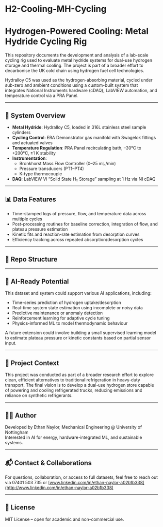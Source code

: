 # H2-Cooling-MH-Cycling
# Hydrogen-Powered Cooling: Metal Hydride Cycling Rig

This repository documents the development and analysis of a lab-scale cycling rig used to evaluate metal hydride systems for dual-use hydrogen storage and thermal cooling. The project is part of a broader effort to decarbonise the UK cold chain using hydrogen fuel cell technologies.

Hydralloy C5 was used as the hydrogen-absorbing material, cycled under sub-zero and ambient conditions using a custom-built system that integrates National Instruments hardware (cDAQ), LabVIEW automation, and temperature control via a PRA Panel.

---

## 🔧 System Overview

- **Metal Hydride**: Hydralloy C5, loaded in 316L stainless steel sample cylinders
- **Cycling Control**: ERA Demonstrator gas manifold with Swagelok fittings and actuated valves
- **Temperature Regulation**: PRA Panel recirculating bath, –30°C to +200°C, ±1 K stability
- **Instrumentation**:  
  - Bronkhorst Mass Flow Controller (0–25 mlₙ/min)  
  - Pressure transducers (PT1–PT4)  
  - K-type thermocouple  
- **DAQ**: LabVIEW VI “Solid State H₂ Storage” sampling at 1 Hz via NI cDAQ

---

## 📊 Data Features

- Time-stamped logs of pressure, flow, and temperature data across multiple cycles
- Post-processing routines for baseline correction, integration of flow, and plateau pressure estimation
- Kinetic fits and reaction-rate estimation from desorption curves
- Efficiency tracking across repeated absorption/desorption cycles

---

## 📁 Repo Structure



---

## 🧠 AI-Ready Potential

This dataset and system could support various AI applications, including:

- Time-series prediction of hydrogen uptake/desorption
- Real-time system state estimation using incomplete or noisy data
- Predictive maintenance or anomaly detection
- Reinforcement learning for adaptive cycle tuning
- Physics-informed ML to model thermodynamic behaviour

A future extension could involve building a small supervised learning model to estimate plateau pressure or kinetic constants based on partial sensor input.

---

## 🚛 Project Context

This project was conducted as part of a broader research effort to explore clean, efficient alternatives to traditional refrigeration in heavy-duty transport. The final vision is to develop a dual-use hydrogen store capable of powering and cooling refrigerated trucks, reducing emissions and reliance on synthetic refrigerants.

---

## 🧑‍🔬 Author

Developed by Ethan Naylor, Mechanical Engineering @ University of Nottingham\
Interested in AI for energy, hardware-integrated ML, and sustainable systems.

---

## 📬 Contact & Collaborations

For questions, collaboration, or access to full datasets, feel free to reach out via 07401 503 735 or [www.linkedin.com/in/ethan-naylor-a02b1b338](http://www.linkedin.com/in/ethan-naylor-a02b1b338)

---

## 📜 License

MIT License – open for academic and non-commercial use.
